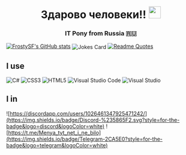 <h1 align="center"><a>Здарово человеки!!</a> 
<img src="https://github.com/blackcater/blackcater/raw/main/images/Hi.gif" height="32"/></h1>
<h3 align="center">IT Pony from Russia 🇷🇺</h3>

[![FrostySF's GitHub stats](https://github-readme-stats.vercel.app/api?username=FrostySF&hide_border=true&show_icons=true&theme=radical)](https://github.com/anuraghazra/github-readme-stats)
<img align="center" src="https://readme-jokes.vercel.app/api" alt="Jokes Card" />
[![Readme Quotes](https://quotes-github-readme.vercel.app/api?username=FrostySF&type=horizontal&theme=dark)](https://github.com/piyushsuthar/github-readme-quotes)
<h2>I use</h2>

![C#](https://img.shields.io/badge/c%23-%23239120.svg?style=for-the-badge&logo=c-sharp&logoColor=white)
![CSS3](https://img.shields.io/badge/css3-%231572B6.svg?style=for-the-badge&logo=css3&logoColor=white)
![HTML5](https://img.shields.io/badge/html5-%23E34F26.svg?style=for-the-badge&logo=html5&logoColor=white)
![Visual Studio Code](https://img.shields.io/badge/Visual%20Studio%20Code-0078d7.svg?style=for-the-badge&logo=visual-studio-code&logoColor=white)
![Visual Studio](https://img.shields.io/badge/Visual%20Studio-5C2D91.svg?style=for-the-badge&logo=visual-studio&logoColor=white)
<h2>I in</h2>

![https://discordapp.com/users/1026461347925471242/](https://img.shields.io/badge/Discord-%235865F2.svg?style=for-the-badge&logo=discord&logoColor=white)
![https://t.me/Menya_tyt_net_i_ne_bilo](https://img.shields.io/badge/Telegram-2CA5E0?style=for-the-badge&logo=telegram&logoColor=white)
